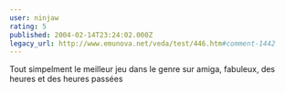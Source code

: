 ```yaml
---
user: ninjaw
rating: 5
published: 2004-02-14T23:24:02.000Z
legacy_url: http://www.emunova.net/veda/test/446.htm#comment-1442
---
```

Tout simpelment le meilleur jeu dans le genre sur amiga, fabuleux, des heures et des heures passées